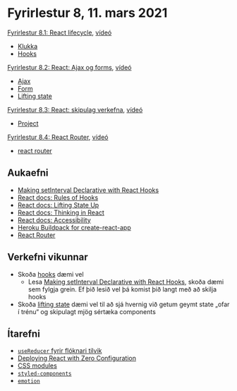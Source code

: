 # Fyrirlestur 8, 11. mars 2021

[Fyrirlestur 8.1: React lifecycle](08.1.react-lifecycle.md), [vídeó](https://youtu.be/)

* [Klukka](./daemi/01.clock)
* [Hooks](./daemi/02.hooks)

[Fyrirlestur 8.2: React: Ajax og forms](08.2.react-ajax-forms.md), [vídeó](https://youtu.be/)

* [Ajax](./daemi/03.ajax)
* [Form](./daemi/04.form)
* [Lifting state](./daemi/05.lifting-state)

[Fyrirlestur 8.3: React: skipulag verkefna](08.3.react-project.md), [vídeó](https://youtu.be/)

* [Project](./daemi/06.project)

[Fyrirlestur 8.4: React Router](08.4.react-router.md), [vídeó](https://youtu.be/)

* [react router](./daemi/07.react-router)

## Aukaefni

* [Making setInterval Declarative with React Hooks](https://overreacted.io/making-setinterval-declarative-with-react-hooks/)
* [React docs: Rules of Hooks](https://reactjs.org/docs/hooks-rules.html)
* [React docs: Lifting State Up](https://reactjs.org/docs/lifting-state-up.html)
* [React docs: Thinking in React](https://reactjs.org/docs/thinking-in-react.html)
* [React docs: Accessibility](https://reactjs.org/docs/accessibility.html)
* [Heroku Buildpack for create-react-app](https://github.com/mars/create-react-app-buildpack)
* [React Router](https://reactrouter.com/web/guides/quick-start)

## Verkefni vikunnar

* Skoða [hooks](./daemi/02.hooks) dæmi vel
  * Lesa [Making setInterval Declarative with React Hooks](https://overreacted.io/making-setinterval-declarative-with-react-hooks/), skoða dæmi sem fylgja grein. Ef þið lesið vel þá komist þið langt með að skilja hooks
* Skoða [lifting state](./daemi/05.lifting-state) dæmi vel til að sjá hvernig við getum geymt state „ofar í trénu“ og skipulagt mjög sértæka components

## Ítarefni

* [`useReducer` fyrir flóknari tilvik](https://reactjs.org/docs/hooks-reference.html#functional-updates)
* [Deploying React with Zero Configuration](https://blog.heroku.com/deploying-react-with-zero-configuration)
* [CSS modules](https://github.com/css-modules/css-modules)
* [`styled-components`](https://styled-components.com/)
* [`emotion`](https://emotion.sh/docs/introduction)
